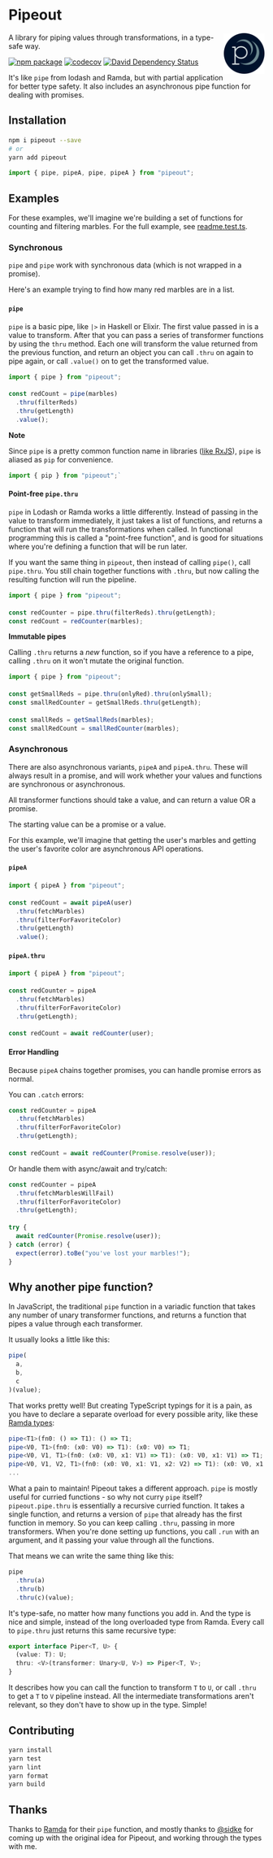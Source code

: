 # Pipeout

<img width="80" height="80" src="./assets/logo.png" alt="logo" align="right" />

A library for piping values through transformations, in a type-safe way.

[![npm package](https://img.shields.io/npm/v/pipeout.svg)](https://www.npmjs.com/package/pipeout)
[![codecov](https://codecov.io/gh/will-wow/pipeout/branch/master/graph/badge.svg)](https://codecov.io/gh/will-wow/pipeout)
[![David Dependency Status](https://david-dm.org/will-wow/pipeout.svg)](https://david-dm.org/will-wow/pipeout)

It's like `pipe` from lodash and Ramda, but with partial application for better type safety. It also includes an asynchronous pipe function for dealing with promises.

## Installation

```bash
npm i pipeout --save
# or
yarn add pipeout
```

```typescript
import { pipe, pipeA, pipe, pipeA } from "pipeout";
```

## Examples

For these examples, we'll imagine we're building a set of functions for counting and filtering marbles. For the full example, see [readme.test.ts](./src/readme.test.ts).

### Synchronous

`pipe` and `pipe` work with synchronous data (which is not wrapped in a promise).

Here's an example trying to find how many red marbles are in a list.

#### `pipe`

`pipe` is a basic pipe, like `|>` in Haskell or Elixir. The first value passed in is a value to transform. After that you can pass a series of transformer functions by using the `thru` method. Each one will transform the value returned from the previous function, and return an object you can call `.thru` on again to pipe again, or call `.value()` on to get the transformed value.

```typescript
import { pipe } from "pipeout";

const redCount = pipe(marbles)
  .thru(filterReds)
  .thru(getLength)
  .value();
```

**Note**

Since `pipe` is a pretty common function name in libraries
([like RxJS](https://rxjs-dev.firebaseapp.com/api/index/function/pipe)),
`pipe` is aliased as `pip` for convenience.

```javascript
import { pip } from "pipeout";`
```

#### Point-free `pipe.thru`

`pipe` in Lodash or Ramda works a little differently. Instead of passing in the value to transform immediately, it just takes a list of functions, and returns a function that will run the transformations when called. In functional programming this is called a "point-free function", and is good for situations where you're defining a function that will be run later.

If you want the same thing in `pipeout`, then instead of calling `pipe()`, call `pipe.thru`. You still chain together functions with `.thru`, but now calling the resulting function will run the pipeline.

```typescript
import { pipe } from "pipeout";

const redCounter = pipe.thru(filterReds).thru(getLength);
const redCount = redCounter(marbles);
```

**Immutable pipes**

Calling `.thru` returns a _new_ function, so if you have a reference to a pipe, calling `.thru` on it won't mutate the original function.

```typescript
import { pipe } from "pipeout";

const getSmallReds = pipe.thru(onlyRed).thru(onlySmall);
const smallRedCounter = getSmallReds.thru(getLength);

const smallReds = getSmallReds(marbles);
const smallRedCount = smallRedCounter(marbles);
```

### Asynchronous

There are also asynchronous variants, `pipeA` and `pipeA.thru`.
These will always result in a promise, and will work whether your values and functions are synchronous or asynchronous.

All transformer functions should take a value, and can return a value OR a promise.

The starting value can be a promise or a value.

For this example, we'll imagine that getting the user's marbles and getting the user's favorite color are asynchronous API operations.

#### `pipeA`

```typescript
import { pipeA } from "pipeout";

const redCount = await pipeA(user)
  .thru(fetchMarbles)
  .thru(filterForFavoriteColor)
  .thru(getLength)
  .value();
```

#### `pipeA.thru`

```typescript
import { pipeA } from "pipeout";

const redCounter = pipeA
  .thru(fetchMarbles)
  .thru(filterForFavoriteColor)
  .thru(getLength);

const redCount = await redCounter(user);
```

#### Error Handling

Because `pipeA` chains together promises, you can handle promise errors as normal.

You can `.catch` errors:

```javascript
const redCounter = pipeA
  .thru(fetchMarbles)
  .thru(filterForFavoriteColor)
  .thru(getLength);

const redCount = await redCounter(Promise.resolve(user));
```

Or handle them with async/await and try/catch:

```javascript
const redCounter = pipeA
  .thru(fetchMarblesWillFail)
  .thru(filterForFavoriteColor)
  .thru(getLength);

try {
  await redCounter(Promise.resolve(user));
} catch (error) {
  expect(error).toBe("you've lost your marbles!");
}
```

## Why another pipe function?

In JavaScript, the traditional `pipe` function in a variadic function that takes any number of unary transformer functions, and returns a function that pipes a value through each transformer.

It usually looks a little like this:

```javascript
pipe(
  a,
  b,
  c
)(value);
```

That works pretty well! But creating TypeScript typings for it is a pain, as you have to declare a separate overload for every possible arity, like these [Ramda types](https://github.com/Saul-Mirone/DefinitelyTyped/blob/e99d2d4e482b4a1f10523b7f6201dd413b33bcad/types/ramda/index.d.ts#L2183):

```typescript
pipe<T1>(fn0: () => T1): () => T1;
pipe<V0, T1>(fn0: (x0: V0) => T1): (x0: V0) => T1;
pipe<V0, V1, T1>(fn0: (x0: V0, x1: V1) => T1): (x0: V0, x1: V1) => T1;
pipe<V0, V1, V2, T1>(fn0: (x0: V0, x1: V1, x2: V2) => T1): (x0: V0, x1: V1, x2: V2) => T1;
...
```

What a pain to maintain! Pipeout takes a different approach. `pipe` is mostly useful for curried functions - so why not curry `pipe` itself? `pipeout.pipe.thru` is essentially a recursive curried function. It takes a single function, and returns a version of `pipe` that already has the first function in memory. So you can keep calling `.thru`, passing in more transformers. When you're done setting up functions, you call `.run` with an argument, and it passing your value through all the functions.

That means we can write the same thing like this:

```javascript
pipe
  .thru(a)
  .thru(b)
  .thru(c)(value);
```

It's type-safe, no matter how many functions you add in. And the type is nice and simple, instead of the long overloaded type from Ramda. Every call to `pipe.thru` just returns this same recursive type:

```typescript
export interface Piper<T, U> {
  (value: T): U;
  thru: <V>(transformer: Unary<U, V>) => Piper<T, V>;
}
```

It describes how you can call the function to transform `T` to `U`, or call `.thru` to get a `T` to `V` pipeline instead. All the intermediate transformations aren't relevant, so they don't have to show up in the type. Simple!

## Contributing

```bash
yarn install
yarn test
yarn lint
yarn format
yarn build
```

## Thanks

Thanks to [Ramda](https://ramdajs.com) for their `pipe` function, and mostly thanks to [@sidke](sidkey) for coming up with the original idea for Pipeout, and working through the types with me.
